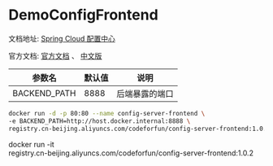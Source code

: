 # DemoConfigFrontend

文档地址: [Spring Cloud 配置中心](https://consolelog.gitee.io/docker-config-server-all-in-one/)

官方文档: [官方文档](https://cloud.spring.io/spring-cloud-static/spring-cloud-config/2.2.3.RELEASE/reference/html/) 、 [中文版](https://consolelog.gitee.io/docs-config/)

参数名 | 默认值 | 说明
---|---|---
BACKEND_PATH | 8888 | 后端暴露的端口


```bash
docker run -d -p 80:80 --name config-server-frontend \
-e BACKEND_PATH=http://host.docker.internal:8888 \
registry.cn-beijing.aliyuncs.com/codeforfun/config-server-frontend:1.0.2
```

docker run -it \
registry.cn-beijing.aliyuncs.com/codeforfun/config-server-frontend:1.0.2
